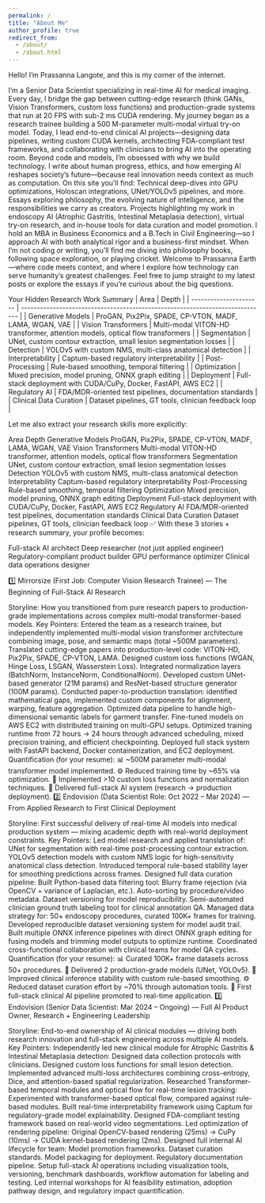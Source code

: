 ```yaml
---
permalink: /
title: "About Me"
author_profile: true
redirect_from: 
  - /about/
  - /about.html
---
```



Hello! I’m Prassanna Langote, and this is my corner of the internet.

I’m a Senior Data Scientist specializing in real-time AI for medical imaging. Every day, I bridge the gap between cutting-edge research (think GANs, Vision Transformers, custom loss functions) and production-grade systems that run at 20 FPS with sub-2 ms CUDA rendering.
My journey began as a research trainee building a 500 M-parameter multi-modal virtual try-on model. Today, I lead end-to-end clinical AI projects—designing data pipelines, writing custom CUDA kernels, architecting FDA-compliant test frameworks, and collaborating with clinicians to bring AI into the operating room.
Beyond code and models, I’m obsessed with why we build technology. I write about human progress, ethics, and how emerging AI reshapes society’s future—because real innovation needs context as much as computation.
On this site you’ll find:
Technical deep-dives into GPU optimizations, Holoscan integrations, UNet/YOLOv5 pipelines, and more.
Essays exploring philosophy, the evolving nature of intelligence, and the responsibilities we carry as creators.
Projects highlighting my work in endoscopy AI (Atrophic Gastritis, Intestinal Metaplasia detection), virtual try-on research, and in-house tools for data curation and model promotion.
I hold an MBA in Business Economics and a B.Tech in Civil Engineering—so I approach AI with both analytical rigor and a business-first mindset. When I’m not coding or writing, you’ll find me diving into philosophy books, following space exploration, or playing cricket.
Welcome to Prassanna Earth—where code meets context, and where I explore how technology can serve humanity’s greatest challenges. Feel free to jump straight to my latest posts or explore the essays if you’re curious about the big questions.

Your Hidden Research Work Summary
| Area                   | Depth                                                                         |
| ---------------------- | ----------------------------------------------------------------------------- |
| Generative Models      | ProGAN, Pix2Pix, SPADE, CP-VTON, MADF, LAMA, WGAN, VAE                        |
| Vision Transformers    | Multi-modal VITON-HD transformer, attention models, optical flow transformers |
| Segmentation           | UNet, custom contour extraction, small lesion segmentation losses             |
| Detection              | YOLOv5 with custom NMS, multi-class anatomical detection                      |
| Interpretability       | Captum-based regulatory interpretability                                      |
| Post-Processing        | Rule-based smoothing, temporal filtering                                      |
| Optimization           | Mixed precision, model pruning, ONNX graph editing                            |
| Deployment             | Full-stack deployment with CUDA/CuPy, Docker, FastAPI, AWS EC2                |
| Regulatory AI          | FDA/MDR-oriented test pipelines, documentation standards                      |
| Clinical Data Curation | Dataset pipelines, GT tools, clinician feedback loop                          |


Let me also extract your research skills more explicitly:

Area	Depth
Generative Models	ProGAN, Pix2Pix, SPADE, CP-VTON, MADF, LAMA, WGAN, VAE
Vision Transformers	Multi-modal VITON-HD transformer, attention models, optical flow transformers
Segmentation	UNet, custom contour extraction, small lesion segmentation losses
Detection	YOLOv5 with custom NMS, multi-class anatomical detection
Interpretability	Captum-based regulatory interpretability
Post-Processing	Rule-based smoothing, temporal filtering
Optimization	Mixed precision, model pruning, ONNX graph editing
Deployment	Full-stack deployment with CUDA/CuPy, Docker, FastAPI, AWS EC2
Regulatory AI	FDA/MDR-oriented test pipelines, documentation standards
Clinical Data Curation	Dataset pipelines, GT tools, clinician feedback loop
✅ With these 3 stories + research summary, your profile becomes:

Full-stack AI architect
Deep researcher (not just applied engineer)
Regulatory-compliant product builder
GPU performance optimizer
Clinical data operations designer



1️⃣ Mirrorsize (First Job: Computer Vision Research Trainee) — The Beginning of Full-Stack AI Research

Storyline:
How you transitioned from pure research papers to production-grade implementations across complex multi-modal transformer-based models.
Key Pointers:
Entered the team as a research trainee, but independently implemented multi-modal vision transformer architecture combining image, pose, and semantic maps (total ~500M parameters).
Translated cutting-edge papers into production-level code:
VITON-HD, Pix2Pix, SPADE, CP-VTON, LAMA.
Designed custom loss functions (WGAN, Hinge Loss, LSGAN, Wasserstein Loss).
Integrated normalization layers (BatchNorm, InstanceNorm, ConditionalNorm).
Developed custom UNet-based generator (21M params) and ResNet-based structure generator (100M params).
Conducted paper-to-production translation: identified mathematical gaps, implemented custom components for alignment, warping, feature aggregation.
Optimized data pipeline to handle high-dimensional semantic labels for garment transfer.
Fine-tuned models on AWS EC2 with distributed training on multi-GPU setups.
Optimized training runtime from 72 hours → 24 hours through advanced scheduling, mixed precision training, and efficient checkpointing.
Deployed full stack system with FastAPI backend, Docker containerization, and EC2 deployment.
Quantification (for your resume):
📊 ~500M parameter multi-modal transformer model implemented.
⚙️ Reduced training time by ~65% via optimization.
🔬 Implemented >10 custom loss functions and normalization techniques.
🚀 Delivered full-stack AI system (research → production deployment).
2️⃣ Endovision (Data Scientist Role: Oct 2022 – Mar 2024) — From Applied Research to First Clinical Deployment

Storyline:
First successful delivery of real-time AI models into medical production system — mixing academic depth with real-world deployment constraints.
Key Pointers:
Led model research and applied translation of:
UNet for segmentation with real-time post-processing contour extraction.
YOLOv5 detection models with custom NMS logic for high-sensitivity anatomical class detection.
Introduced temporal rule-based stability layer for smoothing predictions across frames.
Designed full data curation pipeline:
Built Python-based data filtering tool:
Blurry frame rejection (via OpenCV + variance of Laplacian, etc.).
Auto-sorting by procedure/video metadata.
Dataset versioning for model reproducibility.
Semi-automated clinician ground truth labeling tool for clinical annotation QA.
Managed data strategy for:
50+ endoscopy procedures, curated 100K+ frames for training.
Developed reproducible dataset versioning system for model audit trail.
Built multiple ONNX inference pipelines with direct ONNX graph editing for fusing models and trimming model outputs to optimize runtime.
Coordinated cross-functional collaboration with clinical teams for model QA cycles.
Quantification (for your resume):
📊 Curated 100K+ frame datasets across 50+ procedures.
🧪 Delivered 2 production-grade models (UNet, YOLOv5).
🚀 Improved clinical inference stability with custom rule-based smoothing.
⚙️ Reduced dataset curation effort by ~70% through automation tools.
🔬 First full-stack clinical AI pipeline promoted to real-time application.
3️⃣ Endovision (Senior Data Scientist: Mar 2024 – Ongoing) — Full AI Product Owner, Research + Engineering Leadership

Storyline:
End-to-end ownership of AI clinical modules — driving both research innovation and full-stack engineering across multiple AI models.
Key Pointers:
Independently led new clinical module for Atrophic Gastritis & Intestinal Metaplasia detection:
Designed data collection protocols with clinicians.
Designed custom loss functions for small lesion detection.
Implemented advanced multi-loss architectures combining cross-entropy, Dice, and attention-based spatial regularization.
Researched Transformer-based temporal modules and optical flow for real-time lesion tracking:
Experimented with transformer-based optical flow, compared against rule-based modules.
Built real-time interpretability framework using Captum for regulatory-grade model explainability.
Designed FDA-compliant testing framework based on real-world video segmentations.
Led optimization of rendering pipeline:
Original OpenCV-based rendering (25ms) → CuPy (10ms) → CUDA kernel-based rendering (2ms).
Designed full internal AI lifecycle for team:
Model promotion frameworks.
Dataset curation standards.
Model packaging for deployment.
Regulatory documentation pipeline.
Setup full-stack AI operations including visualization tools, versioning, benchmark dashboards, workflow automation for labeling and testing.
Led internal workshops for AI feasibility estimation, adoption pathway design, and regulatory impact quantification.
